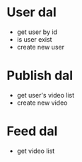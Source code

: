 # User dal
- get user by id
- is user exist
- create new user

# Publish dal
- get user's video list
- create new video

# Feed dal
- get video list